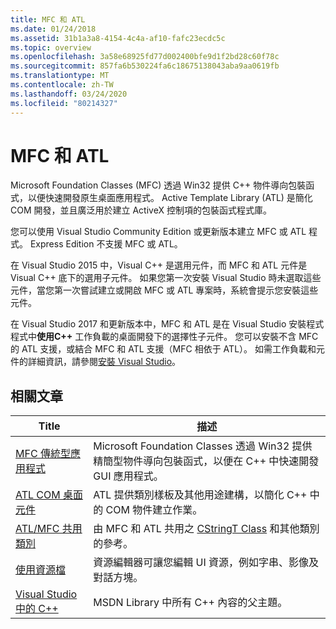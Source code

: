 ```yaml
---
title: MFC 和 ATL
ms.date: 01/24/2018
ms.assetid: 31b1a3a8-4154-4c4a-af10-fafc23ecdc5c
ms.topic: overview
ms.openlocfilehash: 3a58e68925fd77d002400bfe9d1f2bd28c60f78c
ms.sourcegitcommit: 857fa6b530224fa6c18675138043aba9aa0619fb
ms.translationtype: MT
ms.contentlocale: zh-TW
ms.lasthandoff: 03/24/2020
ms.locfileid: "80214327"
---
```

# <a name="mfc-and-atl"></a>MFC 和 ATL

Microsoft Foundation Classes (MFC) 透過 Win32 提供 C++ 物件導向包裝函式，以便快速開發原生桌面應用程式。 Active Template Library (ATL) 是簡化 COM 開發，並且廣泛用於建立 ActiveX 控制項的包裝函式程式庫。

您可以使用 Visual Studio Community Edition 或更新版本建立 MFC 或 ATL 程式。 Express Edition 不支援 MFC 或 ATL。

在 Visual Studio 2015 中，Visual C++ 是選用元件，而 MFC 和 ATL 元件是 Visual C++ 底下的選用子元件。 如果您第一次安裝 Visual Studio 時未選取這些元件，當您第一次嘗試建立或開啟 MFC 或 ATL 專案時，系統會提示您安裝這些元件。

在 Visual Studio 2017 和更新版本中，MFC 和 ATL 是在 Visual Studio 安裝程式程式中**使用C++** 工作負載的桌面開發下的選擇性子元件。 您可以安裝不含 MFC 的 ATL 支援，或結合 MFC 和 ATL 支援（MFC 相依于 ATL）。 如需工作負載和元件的詳細資訊，請參閱[安裝 Visual Studio](/visualstudio/install/install-visual-studio)。

## <a name="related-articles"></a>相關文章

|Title|描述|
|-----------|-----------------|
|[MFC 傳統型應用程式](../mfc/mfc-desktop-applications.md)|Microsoft Foundation Classes 透過 Win32 提供精簡型物件導向包裝函式，以便在 C++ 中快速開發 GUI 應用程式。|
|[ATL COM 桌面元件](../atl/atl-com-desktop-components.md)|ATL 提供類別樣板及其他用途建構，以簡化 C++ 中的 COM 物件建立作業。|
|[ATL/MFC 共用類別](../atl-mfc-shared/atl-mfc-shared-classes.md)|由 MFC 和 ATL 共用之 [CStringT Class](../atl-mfc-shared/reference/cstringt-class.md) 和其他類別的參考。|
|[使用資源檔](../windows/working-with-resource-files.md)|資源編輯器可讓您編輯 UI 資源，例如字串、影像及對話方塊。|
|[Visual Studio 中的 C++](../overview/visual-cpp-in-visual-studio.md)|MSDN Library 中所有 C++ 內容的父主題。|
